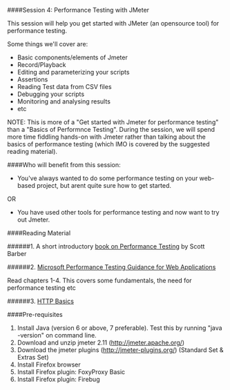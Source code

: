 ####Session 4: Performance Testing with JMeter

This session will help you get started with JMeter (an opensource tool) for performance testing.

Some things we'll cover are:
- Basic components/elements of Jmeter
- Record/Playback
- Editing and parameterizing your scripts
- Assertions
- Reading Test data from CSV files 
- Debugging your scripts
- Monitoring and analysing results
- etc

NOTE: This is more of a "Get started with Jmeter for performance testing" than a "Basics of Performnce Testing". During the session, we will spend more time fiddling hands-on with Jmeter rather than talking about the basics of performance testing (which IMO is covered by the suggested reading material).

####Who will benefit from this session:

- You've always wanted to do some performance testing on your web-based project, but arent quite sure how to get started.

OR

- You have used other tools for performance testing and now want to try out Jmeter.


####Reading Material

######1. A short introductory <a href="http://www.myndit.com.au/documents/336Testing4Dummies.pdf" target="_blank">book on Performance Testing</a> by Scott Barber

######2. [Microsoft Performance Testing Guidance for Web Applications](http://msdn.microsoft.com/en-us/library/bb924375.aspx)

Read chapters 1-4. This covers some fundamentals, the need for performance testing etc 

######3. [HTTP Basics](http://code.tutsplus.com/tutorials/http-the-protocol-every-web-developer-must-know-part-1--net-31177)


####Pre-requisites

1. Install Java (version 6 or above, 7 preferable). Test this by running "java -version" on command line.
2. Download and unzip jmeter 2.11 (http://jmeter.apache.org/)
3. Download the jmeter plugins (http://jmeter-plugins.org/) (Standard Set & Extras Set)
4. Install Firefox browser
5. Install Firefox plugin: FoxyProxy Basic
6. Install Firefox plugin: Firebug